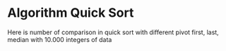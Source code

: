 # Algorithm Quick Sort
 Here is number of comparison in quick sort with different pivot first, last, median with 10.000 integers of data 

